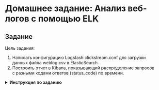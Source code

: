 # Домашнее задание: Анализ веб-логов с помощью ELK

## Задание
Цель задания:
1. Написать конфигурацию Logstash clickstream.conf для загрузки данных файла weblog.csv в ElasticSearch.
2. Построить отчет в Kibana, показывающий распределение запросов с разными кодами ответов (status_code) по времени.

<details><summary><strong>Инструкция по заданию</strong></summary><br>

1. Клонируйте репозиторий [elk_demo](https://github.com/Gorini4/elk_demo)
2. Зайдите в эту директорию и разверните инфраструктуру, выполнив команду:<br><br>
    ```Bash 
    docker-compose up
    ```
3. Отредактируйте файл `clickstream.conf`
4. Загрузите данные веб-логов, выполнив команду:<br><br>
    ```Bash 
    ./load_data.sh
    ```
5. Перейдите по адресу http://localhost:5601 и создайте отчет (dashboard), показывающий распределение запросов с разными кодами ответов (status_code) по времени.

## Файлы
* **[clickstream.conf](logstash/clickstream.conf)]** - Разработанный файл конфигурации

* **[docker-compose.yml](docker-compose.yml)** - Доработанный файл `docker-compose` для одновременного запуска сервисов **ELK** и выполнения загрузки данных **Logstash** по файлу конфигурации [clickstream.conf](logstash/clickstream.conf).


## Инструкция по запуску 
1. Развернуть инфраструктуру сервисов **ELK**, выполнив команду:<br><br>
    ```Bash 
    docker-compose -f docker-compose.yml up
    ```
2. После загрузки всех сервисов - перейти по адресу http://localhost:5601
3. Импортировать настройки и сохраненные объекты в **Kibana**.<br>
    Для этого необходимо выполнить следующие шаги:
    * Перейти в настройки:  `Management -> Kibana -> Saved Objects`
    * Выполнить импорт файла `kibana.ndjson`, с включенными опциями `Check for existing objects` и `Automatically overwrite conflicts`
    * После выполнения импорта можно запускать на выполнение **Weblog Dashboard**, из списка сохраненных объектов или из раздела **Kibana**.
4. По завершению работы, выполнить команду:<br><br>
    ```Bash 
    docker-compose -f docker-compose.yml down
    ```
   

## Результат работы

**Weblog Dashboard**
